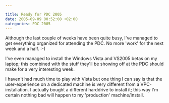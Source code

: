 ```yaml
---

title: Ready for PDC 2005
date: 2005-09-09 00:52:08 +02:00
categories: PDC 2005
---
```

<P>Although the last couple of weeks have been quite busy, I've managed to get everything organized for attending the PDC. No more 'work' for the next week and a half. :-)</P>
<P>I've even managed to install the Windows Vista and VS2005 betas on my laptop; this combined with the stuff they'll be showing off at the PDC should make for a very interesting week.</P>
<P>I haven't had much time to play with Vista but one thing I can say is that the user-experience on a dedicated machine is very different from a VPC-installation. I actually bought a different harddrive to install it; this way I'm certain nothing bad will happen to my 'production' machine/install.</P>
